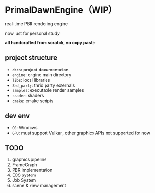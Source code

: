 # PrimalDawnEngine（WIP）

real-time PBR rendering engine

now just for personal study

**all handcrafted from scratch, no copy paste**

## project structure

- `docs`: project documentation
- `engine`: engine main directory
- `libs`: local libraries
- `3rd_party`: thrid party externals
- `samples`: executable render samples
- `shader`: shaders
- `cmake`: cmake scripts

## dev env

- `OS`: Windows
- `GPU`: must support Vulkan, other graphics APIs not supported for now

## TODO

1. graphics pipeline
2. FrameGraph
3. PBR implementation
4. ECS system
5. Job System
6. scene & view management
